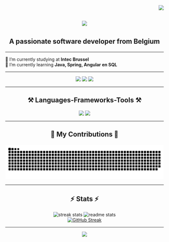 <img align="right" src="https://visitor-badge.laobi.icu/badge?page_id=raphaelzintec.raphaelzintec" />
 
# <p align="center"><img src="https://readme-typing-svg.herokuapp.com/?font=Righteous&size=35&center=true&vCenter=true&width=500&height=70&duration=4000&lines=Hi+There!+👋;+I'm+Raphaël+Zolotarev!;" /></p>
 
## <p align="center">A passionate software developer from Belgium</p>
 
---
 
🔭 I’m currently studying at **Intec Brussel**  
🌱 I’m currently learning **Java, Spring, Angular en SQL**   
 
---
 
<p align="center">
<a href="mailto:raphaelzolotarev@gmail.com"><img src="https://img.shields.io/badge/Gmail-333333?style=for-the-badge&logo=gmail&logoColor=red" /></a>
<a href="https://www.linkedin.com/in/raphaelzolotarev/" target="_blank"><img src="https://img.shields.io/badge/LinkedIn-0077B5?style=for-the-badge&logo=linkedin&logoColor=white" target="_blank" /></a>
<a href="https://haytamaroui.com" target="_blank"><img src="https://img.shields.io/badge/Portfolio-FF5722?style=for-the-badge&logo=todoist&logoColor=white" target="_blank" /></a>
</p>
 
---
 
## <p align="center">⚒️ Languages-Frameworks-Tools ⚒️</p>
 
<p align="center">
<img src="https://skillicons.dev/icons?i=react,bootstrap,html,css,vscode,github,figma,tailwind,git,r" />
<img src="https://skillicons.dev/icons?i=JAVA ,Spring,javascript,typescript,firebase,mongodb,c,java,nextjs,mysql" />
</p>
 
---
 
## <p align="center">🐍 My Contributions 🐍</p>
 
<p align="center">
<img alt="snake eating my contributions" src="https://raw.githubusercontent.com/salesp07/salesp07/output/github-contribution-grid-snake.svg" />
</p>
 
---
 
## <p align="center">⚡ Stats ⚡</p>
 
<p align="center">
<img width=390 src="https://github-readme-stats.vercel.app/api/top-langs/?username=raphaelzintec&count_private=true&theme=react&border_radius=10" alt="streak stats"/>
<img width=390 src="https://github-readme-stats.vercel.app/api?username=raphaelzintec&count_private=true&show_icons=true&theme=react&rank_icon=github&border_radius=10" alt="readme stats" />
<br/>
<a href="https://git.io/streak-stats"><img src="https://streak-stats.demolab.com?user=haytamaroui&theme=dracula&mode=weekly" alt="GitHub Streak" /></a>
</p>
 
 
---
 
<p align="center"> 
<a href="https://zolotarev.eu" target="_blank">
<img src="https://img.shields.io/badge/www.zolotarev.eu-%23000B25.svg?style=for-the-badge&logo=Haytamaroui.com&logoColor=00A4DC" target="_blank" />
</a>
</p>
